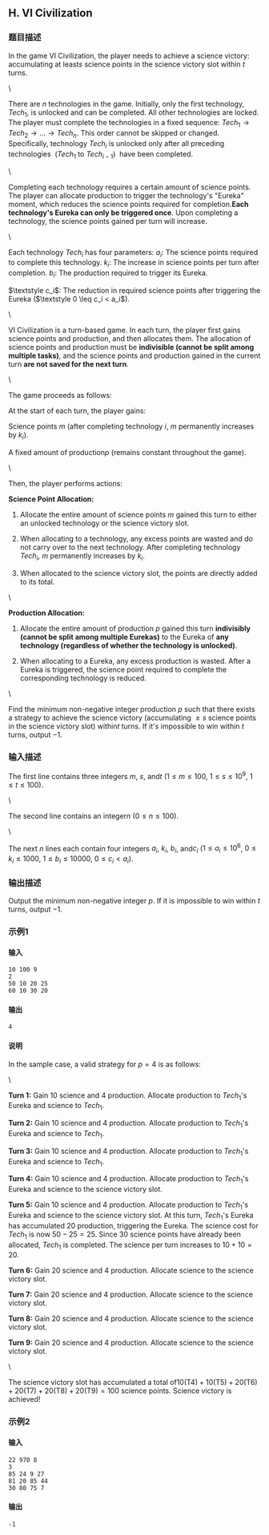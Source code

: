 ## H. VI Civilization

### 题目描述

<div>

In the game VI Civilization, the player needs to achieve a science
victory: accumulating at least$\textstyle s$ science points in the science victory slot within $\textstyle t$ turns.

<div>

\

<div>

There are $\textstyle n$ technologies in the
game. Initially, only the first technology, $\textstyle Tech_1$, is unlocked and can be
completed. All other technologies are locked. The player must complete
the technologies in a fixed sequence: $\textstyle Tech_1 \rightarrow Tech_2 \rightarrow \dots \rightarrow Tech_n$.
This order cannot be skipped or changed. Specifically, technology $\textstyle Tech_i$ is unlocked only after
all preceding technologies 
($\textstyle Tech_1$ to $\textstyle Tech_{i-1}$)  have been
completed.

<div>

\

<div>

Completing each technology requires a certain amount of science points.
The player can allocate production to trigger the technology's
\"Eureka\" moment, which reduces the science points required for
completion.**Each technology's Eureka can only be triggered once**. Upon
completing a technology, the science points gained per turn will
increase.

<div>

\

<div>

Each technology $\textstyle Tech_i$ has four
parameters: $\textstyle a_i$: The science points required
to complete this technology. $\textstyle k_i$: The increase in science
points per turn after completion. $\textstyle b_i$: The production required to
trigger its Eureka.

<div> $\textstyle c_i$: The reduction in required
science points after triggering the Eureka
($\textstyle 0 \leq c_i < a_i$).

<div>

\

<div>

VI Civilization is a turn-based game. In each turn, the player first
gains science points and production, and then allocates them. The
allocation of science points and production must be **indivisible
(cannot be split among multiple tasks)**, and the science points and
production gained in the current turn **are not saved for the next
turn**.

<div>

\

<div>

The game proceeds as follows:

At the start of each turn, the player gains:

Science points $\textstyle m$ (after
completing technology $\textstyle i$, $\textstyle m$ permanently increases by $\textstyle k_i$).

<div>

A fixed amount of production$\textstyle p$ (remains constant throughout the game).

<div>

\

<div>

Then, the player performs actions:

**Science Point Allocation:**

1.  Allocate the entire amount of science points $\textstyle m$ gained this turn to either
    an unlocked technology or the science victory slot.

2.  When allocating to a technology, any excess points are wasted and do
    not carry over to the next technology. After completing technology $\textstyle Tech_i$, $\textstyle m$ permanently increases by $\textstyle k_i$.

3.  When allocated to the science victory slot, the points are directly
    added to its total.

<div>

\

**Production Allocation:**

1.  Allocate the entire amount of production $\textstyle p$ gained this turn
    **indivisibly (cannot be split among multiple Eurekas)** to the
    Eureka of **any technology (regardless of whether the technology is
    unlocked)**.

2.  When allocating to a Eureka, any excess production is wasted. After
    a Eureka is triggered, the science point required to complete the
    corresponding technology is reduced.

<div>

\

<div>

Find the minimum non-negative integer production $\textstyle p$ such that there exists a
strategy to achieve the science victory (accumulating $\textstyle \geq s$ science points in the
science victory slot) within$\textstyle t$ turns. If it's impossible to win within $\textstyle t$ turns, output $\textstyle -1$.

</div>

</div>

</div>

</div>

</div>

</div>

</div>

</div>

</div>

</div>

</div>

</div>

</div>

</div>

</div>

</div>

</div>

</div>

### 输入描述

<div>

The first line contains three integers $\textstyle m$, $\textstyle s$, and$\textstyle t$ ($\textstyle 1 \leq m \leq 100$, $\textstyle 1 \leq s \leq 10^9$, $\textstyle 1 \leq t \leq 100$).

</div>

<div>

\

</div>

The second line contains an integer$\textstyle n$ ($\textstyle 0 \leq n \leq 100$).

<div>

\

</div>

<div>

The next $\textstyle n$ lines each contain
four integers $\textstyle a_i$, $\textstyle k_i$, $\textstyle b_i$, and$\textstyle c_i$ ($\textstyle 1 \leq a_i \leq 10^6$, $\textstyle 0 \leq k_i \leq 1000$, $\textstyle 1 \leq b_i \leq 10000$, $\textstyle 0 \leq c_i < a_i$).

</div>

### 输出描述

Output the minimum non-negative integer $\textstyle p$. If it is impossible to win
within $\textstyle t$ turns, output $\textstyle -1$.

### 示例1

#### 输入

```plain
10 100 9
2
50 10 20 25
60 10 30 20
```

#### 输出

```plain
4
```

#### 说明

<div>

In the sample case, a valid strategy for $\textstyle p=4$ is as follows:

</div>

<div>

\

</div>

**Turn 1:** Gain 10 science and 4 production. Allocate production to $\textstyle Tech_1$'s Eureka and science to $\textstyle Tech_1$.

**Turn 2:** Gain 10 science and 4 production. Allocate production to $\textstyle Tech_1$'s Eureka and science to $\textstyle Tech_1$.

**Turn 3:** Gain 10 science and 4 production. Allocate production to $\textstyle Tech_1$'s Eureka and science to $\textstyle Tech_1$.

**Turn 4:** Gain 10 science and 4 production. Allocate production to $\textstyle Tech_1$'s Eureka and science to
the science victory slot.

**Turn 5:** Gain 10 science and 4 production. Allocate production to $\textstyle Tech_1$'s Eureka and science to
the science victory slot. At this turn, $\textstyle Tech_1$'s Eureka has accumulated $\textstyle 20$ production, triggering the
Eureka. The science cost for $\textstyle Tech_1$ is now $\textstyle 50-25=25$. Since $\textstyle 30$ science points have already
been allocated, $\textstyle Tech_1$ is
completed. The science per turn increases to $\textstyle 10+10=20$.

**Turn 6:** Gain 20 science and 4 production. Allocate science to the
science victory slot.

**Turn 7:** Gain 20 science and 4 production. Allocate science to the
science victory slot.

**Turn 8:** Gain 20 science and 4 production. Allocate science to the
science victory slot.

<div>

**Turn 9:** Gain 20 science and 4 production. Allocate science to the
science victory slot. 

</div>

<div>

\

</div>

<div>

The science victory slot has accumulated a total of$\textstyle 10 (\text{T4}) + 10 (\text{T5}) + 20 (\text{T6}) + 20 (\text{T7}) + 20 (\text{T8}) + 20 (\text{T9}) = 100$ science points. Science victory is achieved!

</div>

### 示例2

#### 输入

```plain
22 970 8
3
85 24 9 27
81 20 85 44
30 80 75 7
```

#### 输出

```plain
-1
```

